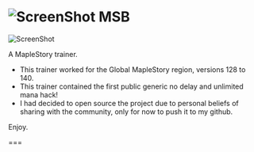 ![ScreenShot](https://hostr.co/file/CKKTLOR1K57x/MSB-P.png) MSB
===
![ScreenShot](https://hostr.co/file/2LYoC4gdEqc5/MSB-PIC.png)

A MapleStory trainer.

- This trainer worked for the Global MapleStory region, versions 128 to 140.
- This trainer contained the first public generic no delay and unlimited mana hack!
- I had decided to open source the project due to personal beliefs of sharing with the community, only for now to push it to my github.

Enjoy.

===

